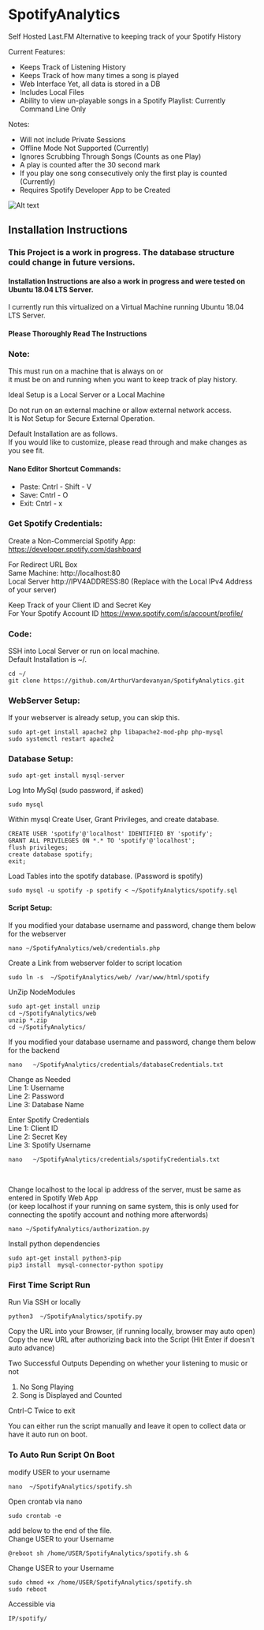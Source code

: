 # SpotifyAnalytics

Self Hosted Last.FM Alternative to keeping track of your Spotify History


Current Features:
* Keeps Track of Listening History
* Keeps Track of how many times a song is played
* Web Interface Yet, all data is stored in a DB
* Includes Local Files
* Ability to view un-playable songs in a Spotify Playlist: Currently Command Line Only 

Notes:

* Will not include Private Sessions
* Offline Mode Not Supported (Currently)
* Ignores Scrubbing Through Songs (Counts as one Play)
* A play is counted after the 30 second mark
* If you play one song consecutively only the first play is counted (Currently)
* Requires Spotify Developer App to be Created

![Alt text](img/SpotifyAnalyticsSample.png?raw=true "Sample Output")


## Installation Instructions
### This Project is a work in progress. The database structure could change in future versions.
#### Installation Instructions are also a work in progress and were tested on Ubuntu 18.04 LTS Server.
I currently run this virtualized on a Virtual Machine running Ubuntu 18.04 LTS Server.
#### Please Thoroughly Read The Instructions 
### Note:
This must run on a machine that is always on or<br />
it must be on and running when you want to keep track of play history.

Ideal Setup is a Local Server or a Local Machine<br />

Do not run on an external machine or allow external network access.<br />
It is Not Setup for Secure External Operation. 

Default Installation are as follows. <br />
If you would like to customize, please read through and make changes as you see fit.<br />

#### Nano Editor Shortcut Commands:
* Paste: Cntrl - Shift - V
* Save: Cntrl - O
* Exit: Cntrl - x


### Get Spotify Credentials:
Create a Non-Commercial Spotify App: https://developer.spotify.com/dashboard

For Redirect URL Box<br />
Same Machine: http://localhost:80<br />
Local Server http://IPV4ADDRESS:80 (Replace with the Local IPv4 Address of your server)<br />


Keep Track of your Client ID and Secret Key<br />
For Your Spotify Account ID https://www.spotify.com/is/account/profile/


### Code:
SSH into Local Server or run on local machine.<br />
Default Installation is ~/.

```
cd ~/
git clone https://github.com/ArthurVardevanyan/SpotifyAnalytics.git
```

### WebServer Setup:
If your webserver is already setup, you can skip this.
```
sudo apt-get install apache2 php libapache2-mod-php php-mysql
sudo systemctl restart apache2
```

### Database Setup:
```
sudo apt-get install mysql-server
```
Log Into MySql (sudo password, if asked)
```
sudo mysql
```
Within mysql Create User, Grant Privileges, and create database. 
```
CREATE USER 'spotify'@'localhost' IDENTIFIED BY 'spotify'; 
GRANT ALL PRIVILEGES ON *.* TO 'spotify'@'localhost';
flush privileges;
create database spotify;
exit;
```
Load Tables into the spotify database. (Password is spotify)
```
sudo mysql -u spotify -p spotify < ~/SpotifyAnalytics/spotify.sql
```
#### Script Setup:
If you modified your database username and password, change them below for the webserver
```
nano ~/SpotifyAnalytics/web/credentials.php
```
Create a Link from webserver folder to script location
```
sudo ln -s  ~/SpotifyAnalytics/web/ /var/www/html/spotify
```
UnZip NodeModules
```
sudo apt-get install unzip
cd ~/SpotifyAnalytics/web
unzip *.zip
cd ~/SpotifyAnalytics/
```
If you modified your database username and password, change them below for the backend
```
nano   ~/SpotifyAnalytics/credentials/databaseCredentials.txt
```
Change as Needed<br />
Line 1: Username<br />
Line 2: Password<br />
Line 3: Database Name<br />

Enter Spotify Credentials <br />
Line 1: Client ID<br />
Line 2: Secret Key<br />
Line 3: Spotify Username<br />
```
nano   ~/SpotifyAnalytics/credentials/spotifyCredentials.txt
```
<br />

Change localhost to the local ip address of the server, must be same as entered in Spotify Web App<br />
(or keep localhost if your running on same system, this is only used for connecting the spotify account and nothing more afterwords)
```
nano ~/SpotifyAnalytics/authorization.py
```
Install python dependencies 
```
sudo apt-get install python3-pip
pip3 install  mysql-connector-python spotipy
```


### First Time Script Run

Run Via SSH or locally 
```
python3  ~/SpotifyAnalytics/spotify.py
```
Copy the URL into your Browser, (if running locally, browser may auto open)<br />
Copy the new URL after authorizing back into the Script (Hit Enter if doesn't auto advance)<br />

Two Successful Outputs Depending on whether your listening to music or not<br />
1. No Song Playing<br />
2. Song is Displayed and Counted<br />

Cntrl-C  Twice to exit

You can either run the script manually and leave it open to collect data or have it auto run on boot.

### To Auto Run Script On Boot
modify USER  to your username

```
nano  ~/SpotifyAnalytics/spotify.sh
```
Open crontab via nano 
```
sudo crontab -e
```
add below to the end of the file.<br />
Change USER to your Username

```
@reboot sh /home/USER/SpotifyAnalytics/spotify.sh &
```
Change USER to your Username
```
sudo chmod +x /home/USER/SpotifyAnalytics/spotify.sh
sudo reboot
```

Accessible via 
```
IP/spotify/
```